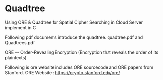 # Quadtree
Using ORE & Quadtree for Spatial Cipher Searching in Cloud Server implement in C

Following pdf documents introduce the quadtree.
quadtree.pdf and Quadtrees.pdf

ORE -- Order-Revealing Encryption (Encryption that reveals the order of its plaintexts)

Following is ore website includes ORE sourcecode and ORE papers from Stanford.
ORE Website : https://crypto.stanford.edu/ore/


